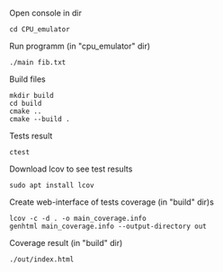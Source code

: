 Open console in dir
```
cd CPU_emulator
```

Run programm (in "cpu_emulator" dir)
```
./main fib.txt
```

Build files
```
mkdir build
cd build
cmake ..
cmake --build .
```

Tests result
```
ctest
```

Download lcov to see test results
```
sudo apt install lcov
```

Create web-interface of tests coverage (in "build" dir)s
```
lcov -c -d . -o main_coverage.info
genhtml main_coverage.info --output-directory out
```

Coverage result (in "build" dir)
```
./out/index.html
```
